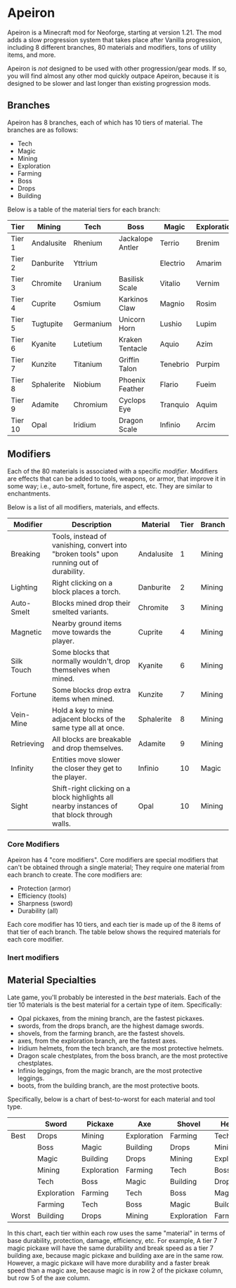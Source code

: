 # Apeiron

Apeiron is a Minecraft mod for Neoforge, starting at version 1.21. The mod adds a slow progression system that takes place after Vanilla progression, including 8 different branches, 80 materials and modifiers, tons of utility items, and more.

Apeiron is *not* designed to be used with other progression/gear mods. If so, you will find almost any other mod quickly outpace Apeiron, because it is designed to be slower and last longer than existing progression mods.

## Branches

Apeiron has 8 branches, each of which has 10 tiers of material. The branches are as follows:

- Tech
- Magic
- Mining
- Exploration
- Farming
- Boss
- Drops
- Building

Below is a table of the material tiers for each branch:

| Tier    | Mining     | Tech      | Boss             | Magic    | Exploration | Farming   | Drops | Building |
|---------|------------|-----------|------------------|----------|-------------|-----------|-------|----------|
| Tier 1  | Andalusite | Rhenium   | Jackalope Antler | Terrio   | Brenim      | Dahlus    | 
| Tier 2  | Danburite  | Yttrium   |                  | Electrio | Amarim      | Sonchus   |
| Tier 3  | Chromite   | Uranium   | Basilisk Scale   | Vitalio  | Vernim      | Acanthus  |
| Tier 4  | Cuprite    | Osmium    | Karkinos Claw    | Magnio   | Rosim       | Gladiolus |
| Tier 5  | Tugtupite  | Germanium | Unicorn Horn     | Lushio   | Lupim       | Dianthus  |
| Tier 6  | Kyanite    | Lutetium  | Kraken Tentacle  | Aquio    | Azim        | Hibiscus  |
| Tier 7  | Kunzite    | Titanium  | Griffin Talon    | Tenebrio | Purpim      | Crocus    |
| Tier 8  | Sphalerite | Niobium   | Phoenix Feather  | Flario   | Fueim       | Vibrus    |
| Tier 9  | Adamite    | Chromium  | Cyclops Eye      | Tranquio | Aquim       | Hydrangus | 
| Tier 10 | Opal       | Iridium   | Dragon Scale     | Infinio  | Arcim       | Iris      |

## Modifiers

Each of the 80 materials is associated with a specific *modifier*. Modifiers are effects that can be added to tools, weapons, or armor, that improve it in some way; i.e., auto-smelt, fortune, fire aspect, etc. They are similar to enchantments.

Below is a list of all modifiers, materials, and effects.

| Modifier   | Description                                                                                  | Material   | Tier | Branch |
|------------|----------------------------------------------------------------------------------------------|------------|------|--------|
| Breaking   | Tools, instead of vanishing, convert into "broken tools" upon running out of durability.     | Andalusite | 1    | Mining |
| Lighting   | Right clicking on a block places a torch.                                                    | Danburite  | 2    | Mining |
| Auto-Smelt | Blocks mined drop their smelted variants.                                                    | Chromite   | 3    | Mining |
| Magnetic   | Nearby ground items move towards the player.                                                 | Cuprite    | 4    | Mining |
| Silk Touch | Some blocks that normally wouldn't, drop themselves when mined.                              | Kyanite    | 6    | Mining |
| Fortune    | Some blocks drop extra items when mined.                                                     | Kunzite    | 7    | Mining |
| Vein-Mine  | Hold a key to mine adjacent blocks of the same type all at once.                             | Sphalerite | 8    | Mining |
| Retrieving | All blocks are breakable and drop themselves.                                                | Adamite    | 9    | Mining |
| Infinity   | Entities move slower the closer they get to the player.                                      | Infinio    | 10   | Magic  |
| Sight      | Shift-right clicking on a block highlights all nearby instances of that block through walls. | Opal       | 10   | Mining |

### Core Modifiers

Apeiron has 4 "core modifiers". Core modifiers are special modifiers that can't be obtained through a single material; They require one material from each branch to create. The core modifiers are:

- Protection (armor)
- Efficiency (tools)
- Sharpness (sword)
- Durability (all)

Each core modifier has 10 tiers, and each tier is made up of the 8 items of that tier of each branch. The table below shows the required materials for each core modifier.

### Inert modifiers

## Material Specialties

Late game, you'll probably be interested in the *best* materials. Each of the tier 10 materials is the best material for a certain type of item. Specifically:

- Opal pickaxes, from the mining branch, are the fastest pickaxes.
- swords, from the drops branch, are the highest damage swords.
- shovels, from the farming branch, are the fastest shovels.
- axes, from the exploration branch, are the fastest axes.
- Iridium helmets, from the tech branch, are the most protective helmets.
- Dragon scale chestplates, from the boss branch, are the most protective chestplates.
- Infinio leggings, from the magic branch, are the most protective leggings.
- boots, from the building branch, are the most protective boots.

Specifically, below is a chart of best-to-worst for each material and tool type.

|       | Sword       | Pickaxe     | Axe         | Shovel      | Helmet      | Chestplate  | Leggings    | Boots       | 
|-------|-------------|-------------|-------------|-------------|-------------|-------------|-------------|-------------|
| Best  | Drops       | Mining      | Exploration | Farming     | Tech        | Boss        | Magic       | Building    |
|       | Boss        | Magic       | Building    | Drops       | Mining      | Exploration | Farming     | Tech        |
|       | Magic       | Building    | Drops       | Mining      | Exploration | Farming     | Tech        | Boss        |
|       | Mining      | Exploration | Farming     | Tech        | Boss        | Magic       | Building    | Drops       |
|       | Tech        | Boss        | Magic       | Building    | Drops       | Mining      | Exploration | Farming     |
|       | Exploration | Farming     | Tech        | Boss        | Magic       | Building    | Drops       | Mining      |
|       | Farming     | Tech        | Boss        | Magic       | Building    | Drops       | Mining      | Exploration |
| Worst | Building    | Drops       | Mining      | Exploration | Farming     | Tech        | Boss        | Magic       |

In this chart, each tier within each row uses the same "material" in terms of base durability, protection, damage, efficiency, etc. For example, A tier 7 magic pickaxe will have the same durability and break speed as a tier 7 building axe, because magic pickaxe and building axe are in the same row. However, a magic pickaxe will have more durability and a faster break speed than a magic axe, because magic is in row 2 of the pickaxe column, but row 5 of the axe column.